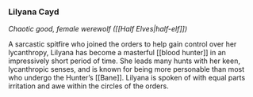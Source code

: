 ### Lilyana Cayd

_Chaotic good, female werewolf ([[Half Elves|half-elf]])_

A sarcastic spitfire who joined the orders to help gain control over her lycanthropy, Lilyana has become a masterful [[blood hunter]] in an impressively short period of time. She leads many hunts with her keen, lycanthropic senses, and is known for being more personable than most who undergo the Hunter’s [[Bane]]. Lilyana is spoken of with equal parts irritation and awe within the circles of the orders.